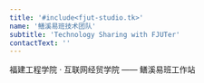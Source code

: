 ```yaml
---
title: '#include<fjut-studio.tk>'
name: '鳝溪易班技术团队'
subtitle: 'Technology Sharing with FJUTer'
contactText: ''
---
```


福建工程学院 · 互联网经贸学院 —— 鳝溪易班工作站
